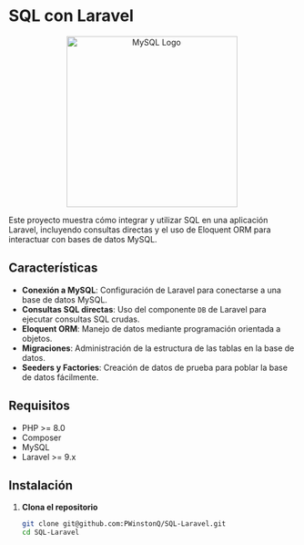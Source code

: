 # SQL con Laravel

<p align="center">
  <img src="https://seeklogo.com/images/M/mysql-logo-B4943FE6DD-seeklogo.com.png" width="300" alt="MySQL Logo">
</p>

Este proyecto muestra cómo integrar y utilizar SQL en una aplicación Laravel, incluyendo consultas directas y el uso de Eloquent ORM para interactuar con bases de datos MySQL.

## Características

- **Conexión a MySQL**: Configuración de Laravel para conectarse a una base de datos MySQL.
- **Consultas SQL directas**: Uso del componente `DB` de Laravel para ejecutar consultas SQL crudas.
- **Eloquent ORM**: Manejo de datos mediante programación orientada a objetos.
- **Migraciones**: Administración de la estructura de las tablas en la base de datos.
- **Seeders y Factories**: Creación de datos de prueba para poblar la base de datos fácilmente.

## Requisitos

- PHP >= 8.0
- Composer
- MySQL
- Laravel >= 9.x

## Instalación

1. **Clona el repositorio**

   ```bash
   git clone git@github.com:PWinstonQ/SQL-Laravel.git
   cd SQL-Laravel
